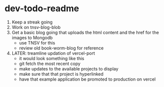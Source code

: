 # dev-todo-readme
1) Keep a streak going
2) Work on tnsv-blog-blob
3) Get a basic blog going that uploads the html content and the href for the images to Mongodb
   - use TNSV for this
   - review old book-worm-blog for reference
6) LATER: treamline updation of vercel-port
   - it would look something like this
   - git fetch the most recent copy
   - make updates to the available projects to display
   - make sure that that project is hyperlinked
   - have that example application be promoted to production on vercel
